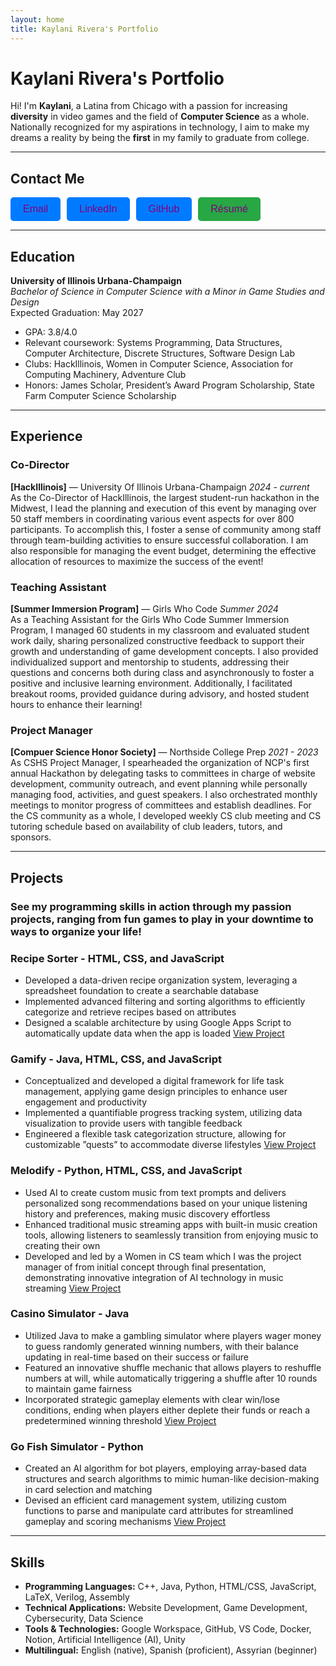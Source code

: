 ```yaml
---
layout: home
title: Kaylani Rivera's Portfolio
---
```


# Kaylani Rivera's Portfolio

Hi! I'm **Kaylani**, a Latina from Chicago with a passion for increasing **diversity** in video games and the field of **Computer Science** as a whole. Nationally recognized for my aspirations in technology, I aim to make my dreams a reality by being the **first** in my family to graduate from college.  

---

## **Contact Me**

<div style="display: flex; gap: 10px; flex-wrap: wrap;">

<a href="mailto:kaykayr2882@gmail.com" style="text-decoration: none;">
    <button style="background-color: #007BFF; color: purple; padding: 10px 20px; border: none; border-radius: 5px; font-size: 16px; cursor: pointer;">
        Email
    </button>
</a>

<a href="https://linkedin.com/in/kaylani-rivera" style="text-decoration: none;">
    <button style="background-color: #007BFF; color: purple; padding: 10px 20px; border: none; border-radius: 5px; font-size: 16px; cursor: pointer;">
        LinkedIn
    </button>
</a>

<a href="https://github.com/krivera28" style="text-decoration: none;">
    <button style="background-color: #007BFF; color: purple; padding: 10px 20px; border: none; border-radius: 5px; font-size: 16px; cursor: pointer;">
        GitHub
    </button>
</a>

<a href="path-to-your-resume.pdf" style="text-decoration: none;">
    <button style="background-color: #28A745; color: purple; padding: 10px 20px; border: none; border-radius: 5px; font-size: 16px; cursor: pointer;">
        Résumé
    </button>
</a>

</div>

---

## **Education**
**University of Illinois Urbana-Champaign**  
_Bachelor of Science in Computer Science with a Minor in Game Studies and Design_  
Expected Graduation: May 2027  
- GPA: 3.8/4.0
- Relevant coursework: Systems Programming, Data Structures, Computer Architecture, Discrete Structures, Software Design Lab
- Clubs: HackIllinois, Women in Computer Science, Association for Computing Machinery, Adventure Club
- Honors: James Scholar, President’s Award Program Scholarship, State Farm Computer Science Scholarship

---

## **Experience**
### **Co-Director**  
**[HackIllinois]** — University Of Illinois Urbana-Champaign
_2024 - current_  
As the Co-Director of HackIllinois, the largest student-run hackathon in the Midwest, I lead the planning and execution of this event by managing over 50 staff members in coordinating various event aspects for over 800 participants. To accomplish this, I foster a sense of community among staff through team-building activities to ensure successful collaboration. I am also responsible for managing the event budget, determining the effective allocation of resources to maximize the success of the event! 

### **Teaching Assistant**  
**[Summer Immersion Program]** — Girls Who Code
_Summer 2024_  
As a Teaching Assistant for the Girls Who Code Summer Immersion Program, I managed 60 students in my classroom and evaluated student work daily, sharing personalized constructive feedback to support their growth and understanding of game development concepts. I also provided individualized support and mentorship to students, addressing their questions and concerns both during class and asynchronously to foster a positive and inclusive learning environment. Additionally, I facilitated breakout rooms, provided guidance during advisory, and hosted student hours to enhance their learning!

### **Project Manager**  
**[Compuer Science Honor Society]** — Northside College Prep
_2021 - 2023_  
As CSHS Project Manager, I spearheaded the organization of NCP's first annual Hackathon by delegating tasks to committees in charge of website development, community outreach, and event planning while personally managing food, activities, and guest speakers. I also orchestrated monthly meetings to monitor progress of committees and establish deadlines. For the CS community as a whole, I developed weekly CS club meeting and CS tutoring schedule based on availability of club leaders, tutors, and sponsors.

---

## **Projects**
### See my programming skills in action through my passion projects, ranging from fun games to play in your downtime to ways to organize your life!

### **Recipe Sorter** - HTML, CSS, and JavaScript
- Developed a data-driven recipe organization system, leveraging a spreadsheet foundation to create a searchable database
- Implemented advanced filtering and sorting algorithms to efficiently categorize and retrieve recipes based on attributes
- Designed a scalable architecture by using Google Apps Script to automatically update data when the app is loaded
[View Project](#https://replit.com/@QueenKay1/Recipe-Sorter)  

### **Gamify** - Java, HTML, CSS, and JavaScript
- Conceptualized and developed a digital framework for life task management, applying game design principles to enhance
user engagement and productivity
- Implemented a quantifiable progress tracking system, utilizing data visualization to provide users with tangible feedback
- Engineered a flexible task categorization structure, allowing for customizable ”quests” to accommodate diverse lifestyles
[View Project](#https://github.com/krivera28/gamify)

### **Melodify** - Python, HTML, CSS, and JavaScript
- Used AI to create custom music from text prompts and delivers personalized song recommendations based on your unique listening history and preferences, making music discovery effortless
- Enhanced traditional music streaming apps with built-in music creation tools, allowing listeners to seamlessly transition from enjoying music to creating their own
- Developed and led by a Women in CS team which I was the project manager of from initial concept through final presentation, demonstrating innovative integration of AI technology in music streaming
[View Project](#https://github.com/krivera28/melodify-my-copy)

### **Casino Simulator** - Java
- Utilized Java to make a gambling simulator where players wager money to guess randomly generated winning numbers, with their balance updating in real-time based on their success or failure
- Featured an innovative shuffle mechanic that allows players to reshuffle numbers at will, while automatically triggering a shuffle after 10 rounds to maintain game fairness
- Incorporated strategic gameplay elements with clear win/lose conditions, ending when players either deplete their funds or reach a predetermined winning threshold
[View Project](#https://replit.com/@krivera30/Roottech-Gambling-Game-)

### **Go Fish Simulator** - Python
- Created an AI algorithm for bot players, employing array-based data structures and search algorithms to mimic
human-like decision-making in card selection and matching
- Devised an efficient card management system, utilizing custom functions to parse and manipulate card attributes for
streamlined gameplay and scoring mechanisms
[View Project](#https://replit.com/@krivera30/Roottech-Final-Project#main.py)

---

## **Skills**
- **Programming Languages:** C++, Java, Python, HTML/CSS, JavaScript, LaTeX, Verilog, Assembly  
- **Technical Applications:** Website Development, Game Development, Cybersecurity, Data Science  
- **Tools & Technologies:** Google Workspace, GitHub, VS Code, Docker, Notion, Artificial Intelligence (AI), Unity  
- **Multilingual:** English (native), Spanish (proficient), Assyrian (beginner)  
